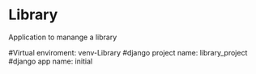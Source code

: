 # Library
Application to manange a library

#Virtual enviroment: venv-Library
#django project name: library_project
#django app name: initial